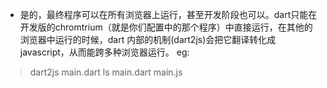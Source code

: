 - 是的，最终程序可以在所有浏览器上运行，甚至开发阶段也可以。dart只能在开发版的chromtrium（就是你们配置中的那个程序）中直接运行，在其他的浏览器中运行的时候，dart 内部的机制(dart2js)会把它翻译转化成javascript，从而能跨多种浏览器运行。
eg:
>dart2js main.dart
>ls
main.dart
main.js